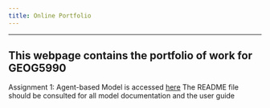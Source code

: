 ```yaml
---
title: Online Portfolio
---
```

----
This webpage contains the portfolio of work for GEOG5990
----

Assignment 1: Agent-based Model is accessed [here](https://github.com/tburgess97/ABM)
The README file should be consulted for all model documentation and the user guide

